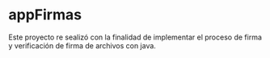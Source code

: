 # appFirmas

<p>Este proyecto re sealizó con la finalidad de implementar el proceso de firma y verificación de firma de archivos con java.</p>
